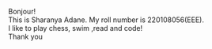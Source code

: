 Bonjour!
<br>
This is Sharanya Adane.
My roll number is 220108056(EEE).
<br>
I like to play chess, swim ,read and code!
<br>
Thank you